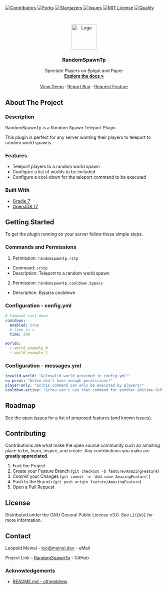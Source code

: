 <!-- PROJECT SHIELDS -->

[![Contributors][contributors-shield]][contributors-url]
[![Forks][forks-shield]][forks-url]
[![Stargazers][stars-shield]][stars-url]
[![Issues][issues-shield]][issues-url]
[![MIT License][license-shield]][license-url]
[![Quality][quality-shield]][quality-url]

<!-- PROJECT LOGO -->
<!--suppress ALL -->
<br />
<p align="center">
  <a href="https://github.com/LeoMeinel/randomspawntp">
    <img src="images/logo.png" alt="Logo" width="80" height="80">
  </a>

<h3 align="center">RandomSpawnTp</h3>

  <p align="center">
    Spectate Players on Spigot and Paper
    <br />
    <a href="https://github.com/LeoMeinel/randomspawntp"><strong>Explore the docs »</strong></a>
    <br />
    <br />
    <a href="https://github.com/LeoMeinel/randomspawntp">View Demo</a>
    ·
    <a href="https://github.com/LeoMeinel/randomspawntp/issues">Report Bug</a>
    ·
    <a href="https://github.com/LeoMeinel/randomspawntp/issues">Request Feature</a>
  </p>

<!-- ABOUT THE PROJECT -->

## About The Project

### Description

RandomSpawnTp is a Random Spawn Teleport Plugin.

This plugin is perfect for any server wanting their players to teleport to random world spawns.

### Features

- Teleport players to a random world spawn
- Configure a list of worlds to be included
- Configure a cool-down for the teleport command to be executed

### Built With

- [Gradle 7](https://docs.gradle.org/7.5.1/release-notes.html)
- [OpenJDK 17](https://openjdk.java.net/projects/jdk/17/)

<!-- GETTING STARTED -->

## Getting Started

To get the plugin running on your server follow these simple steps.

### Commands and Permissions

1. Permission: `randomspawntp.rstp`

- Command: `/rstp`
- Description: Teleport to a random world spawn

2. Permission: `randomspawntp.cooldown.bypass`

- Description: Bypass cooldown

### Configuration - config.yml

```yaml
# Command cool-down
cooldown:
  enabled: true
  # time in s
  time: 300

worlds:
  - world_example_0
  - world_example_1
```

### Configuration - messages.yml

```yaml
invalid-world: "&cInvalid world provided in config.yml!"
no-perms: "&cYou don't have enough permissions!"
player-only: "&cThis command can only be executed by players!"
cooldown-active: "&cYou can't use that command for another &b%time-left% &cseconds!"
```

<!-- ROADMAP -->

## Roadmap

See the [open issues](https://github.com/LeoMeinel/randomspawntp/issues) for a list of proposed features (and known
issues).

<!-- CONTRIBUTING -->

## Contributing

Contributions are what make the open source community such an amazing place to be, learn, inspire, and create. Any
contributions you make are **greatly appreciated**.

1. Fork the Project
2. Create your Feature Branch (`git checkout -b feature/AmazingFeature`)
3. Commit your Changes (`git commit -m 'Add some AmazingFeature'`)
4. Push to the Branch (`git push origin feature/AmazingFeature`)
5. Open a Pull Request

<!-- LICENSE -->

## License

Distributed under the GNU General Public License v3.0. See `LICENSE` for more information.

<!-- CONTACT -->

## Contact

Leopold Meinel - [leo@meinel.dev](mailto:leo@meinel.dev) - eMail

Project Link - [RandomSpawnTp](https://github.com/LeoMeinel/randomspawntp) - GitHub

<!-- ACKNOWLEDGEMENTS -->

### Acknowledgements

- [README.md - othneildrew](https://github.com/othneildrew/Best-README-Template)

<!-- MARKDOWN LINKS & IMAGES -->

[contributors-shield]: https://img.shields.io/github/contributors-anon/LeoMeinel/randomspawntp?style=for-the-badge
[contributors-url]: https://github.com/LeoMeinel/randomspawntp/graphs/contributors
[forks-shield]: https://img.shields.io/github/forks/LeoMeinel/randomspawntp?label=Forks&style=for-the-badge
[forks-url]: https://github.com/LeoMeinel/randomspawntp/network/members
[stars-shield]: https://img.shields.io/github/stars/LeoMeinel/randomspawntp?style=for-the-badge
[stars-url]: https://github.com/LeoMeinel/randomspawntp/stargazers
[issues-shield]: https://img.shields.io/github/issues/LeoMeinel/randomspawntp?style=for-the-badge
[issues-url]: https://github.com/LeoMeinel/randomspawntp/issues
[license-shield]: https://img.shields.io/github/license/LeoMeinel/randomspawntp?style=for-the-badge
[license-url]: https://github.com/LeoMeinel/randomspawntp/blob/main/LICENSE
[quality-shield]: https://img.shields.io/codefactor/grade/github/LeoMeinel/randomspawntp?style=for-the-badge
[quality-url]: https://www.codefactor.io/repository/github/LeoMeinel/randomspawntp
